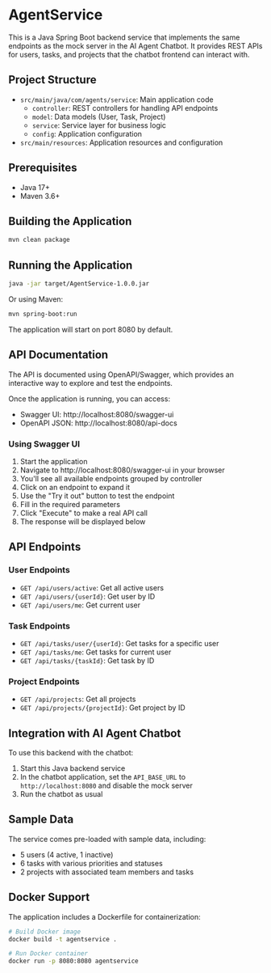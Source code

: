 # AgentService

This is a Java Spring Boot backend service that implements the same endpoints as the mock server in the AI Agent Chatbot. It provides REST APIs for users, tasks, and projects that the chatbot frontend can interact with.

## Project Structure

- `src/main/java/com/agents/service`: Main application code
  - `controller`: REST controllers for handling API endpoints
  - `model`: Data models (User, Task, Project)
  - `service`: Service layer for business logic
  - `config`: Application configuration
- `src/main/resources`: Application resources and configuration

## Prerequisites

- Java 17+
- Maven 3.6+

## Building the Application

```bash
mvn clean package
```

## Running the Application

```bash
java -jar target/AgentService-1.0.0.jar
```

Or using Maven:

```bash
mvn spring-boot:run
```

The application will start on port 8080 by default.

## API Documentation

The API is documented using OpenAPI/Swagger, which provides an interactive way to explore and test the endpoints.

Once the application is running, you can access:
- Swagger UI: http://localhost:8080/swagger-ui
- OpenAPI JSON: http://localhost:8080/api-docs

### Using Swagger UI

1. Start the application
2. Navigate to http://localhost:8080/swagger-ui in your browser
3. You'll see all available endpoints grouped by controller
4. Click on an endpoint to expand it
5. Use the "Try it out" button to test the endpoint
6. Fill in the required parameters
7. Click "Execute" to make a real API call
8. The response will be displayed below

## API Endpoints

### User Endpoints
- `GET /api/users/active`: Get all active users
- `GET /api/users/{userId}`: Get user by ID
- `GET /api/users/me`: Get current user

### Task Endpoints
- `GET /api/tasks/user/{userId}`: Get tasks for a specific user
- `GET /api/tasks/me`: Get tasks for current user
- `GET /api/tasks/{taskId}`: Get task by ID

### Project Endpoints
- `GET /api/projects`: Get all projects
- `GET /api/projects/{projectId}`: Get project by ID

## Integration with AI Agent Chatbot

To use this backend with the chatbot:

1. Start this Java backend service
2. In the chatbot application, set the `API_BASE_URL` to `http://localhost:8080` and disable the mock server
3. Run the chatbot as usual

## Sample Data

The service comes pre-loaded with sample data, including:
- 5 users (4 active, 1 inactive)
- 6 tasks with various priorities and statuses
- 2 projects with associated team members and tasks

## Docker Support

The application includes a Dockerfile for containerization:

```bash
# Build Docker image
docker build -t agentservice .

# Run Docker container
docker run -p 8080:8080 agentservice
``` 